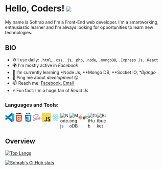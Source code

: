# Hello, Coders! <img src="https://raw.githubusercontent.com/MartinHeinz/MartinHeinz/master/wave.gif" width="40px">
My name is Sohrab and I'm a Front-End web developer. I'm a smartworking, enthusiastic learner and I'm always looking for opportunities to learn new technologies. 
## BIO
- ⚙️ I use daily: `.html`, `.css`, `.js`, `.php`, `.node`, `.mongoDB`, `.Express Js`, `.React`
- 🌍 I'm mostly active in *Facebook*
- 🌱 I’m currently learning *Node Js, **Mongo DB, **Socket IO, **Django*
- 💬 Ping me about *development* :stuck_out_tongue_closed_eyes:
- 📫 Reach me: [Facebook](https://www.facebook.com/himel.mahmud.07/), [Email](mailto:sohrab.cse9@gmail.com/)
- ⚡️ Fun fact: I'm a huge fan of *React Js*

### Languages and Tools:

<img align="left" alt="Visual Studio Code" width="30px" src="https://raw.githubusercontent.com/github/explore/80688e429a7d4ef2fca1e82350fe8e3517d3494d/topics/visual-studio-code/visual-studio-code.png" />
<img align="left" alt="HTML5" width="30px" src="https://raw.githubusercontent.com/github/explore/80688e429a7d4ef2fca1e82350fe8e3517d3494d/topics/html/html.png" />
<img align="left" alt="CSS3" width="30px" src="https://raw.githubusercontent.com/github/explore/80688e429a7d4ef2fca1e82350fe8e3517d3494d/topics/css/css.png" />
<img align="left" alt="Sass" width="30px" src="https://raw.githubusercontent.com/github/explore/80688e429a7d4ef2fca1e82350fe8e3517d3494d/topics/sass/sass.png" />
<img align="left" alt="JavaScript" width="30px" src="https://raw.githubusercontent.com/github/explore/80688e429a7d4ef2fca1e82350fe8e3517d3494d/topics/javascript/javascript.png" />
<img align="left" alt="React" width="30px" src="https://raw.githubusercontent.com/github/explore/80688e429a7d4ef2fca1e82350fe8e3517d3494d/topics/react/react.png" />
<img align="left" alt="Node.js" width="30px" src="https://www.ambientinfotech.com/wp-content/uploads/2020/03/node-js.png" />
<img align="left" alt="MongoDB" width="30px" src="https://www.vippng.com/png/detail/66-663097_file-antu-mongodb-svg-svg-mongodb-logo-png.png" />
<img align="left" alt="Git" width="30px" src="https://raw.githubusercontent.com/github/explore/80688e429a7d4ef2fca1e82350fe8e3517d3494d/topics/git/git.png" />
<img align="left" alt="GitHub" width="30px" src="https://cdn3.iconfinder.com/data/icons/popular-services-brands/512/github-512.png" />
<img align="left" alt="Bitbucket" width="30px" src="https://cdn4.iconfinder.com/data/icons/logos-and-brands/512/44_Bitbucket_logo_logos-512.png" />

<br />
<br/>
<br />

## Overview

[![Top Langs](https://github-readme-stats.vercel.app/api/top-langs/?username=sohrab09&layout=compact&theme=tokyonight)](https://github.com/sohrab09/github-readme-stats)

[![Sohrab's GitHub stats](https://github-readme-stats.vercel.app/api?username=sohrab09&count_private=true&show_icons=true&theme=tokyonight)](https://github.com/sohrab09/github-readme-stats)
